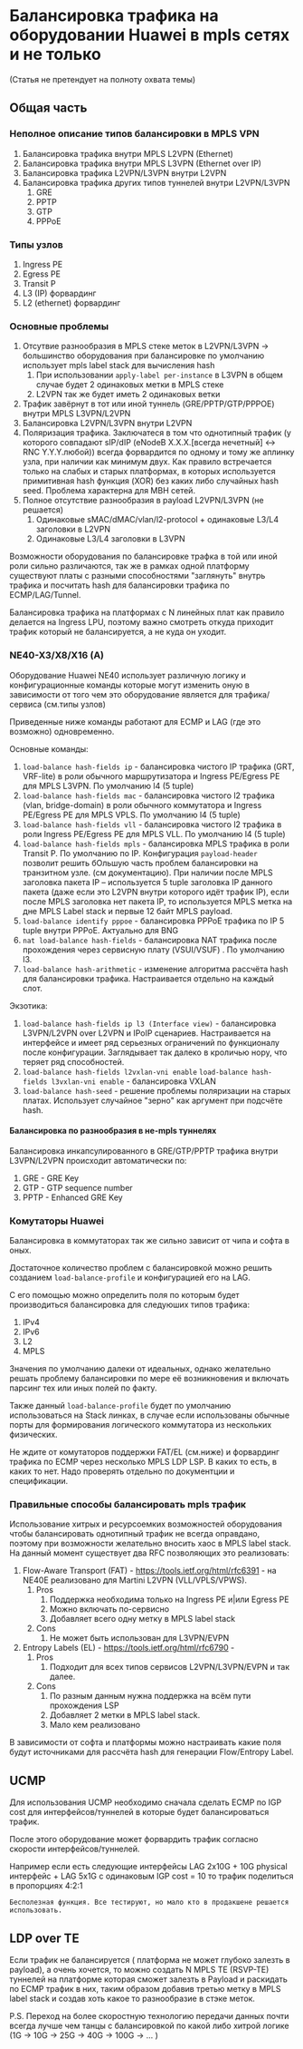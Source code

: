 # Балансировка трафика на оборудовании Huawei в mpls сетях и не только

(Статья не претендует на полноту охвата темы)

## Общая часть
### Неполное описание типов балансировки в MPLS VPN

1. Балансировка трафика внутри MPLS L2VPN (Ethernet)
2. Балансировка трафика внутри MPLS L3VPN (Ethernet over IP)
3. Балансировка трафика L2VPN/L3VPN внутри L2VPN
4. Балансировка трафика других типов туннелей внутри L2VPN/L3VPN
   1. GRE
   2. PPTP
   3. GTP
   4. PPPoE

### Типы узлов

1. Ingress PE
2. Egress PE
3. Transit P
4. L3 (IP) форвардинг
5. L2 (ethernet) форвардинг

### Основные проблемы

1. Отсутвие разнообразия в MPLS стеке меток в L2VPN/L3VPN -> большинство оборудования при балансировке по умолчанию использует mpls label stack для вычисления hash 
   1. При использовании `apply-label per-instance` в L3VPN в общем случае будет 2 одинаковых метки в MPLS стеке
   2. L2VPN так же будет иметь 2 одинаковых ветки
2. Трафик завёрнут в тот или иной туннель (GRE/PPTP/GTP/PPPOE) внутри MPLS L3VPN/L2VPN
3. Балансировка L2VPN/L3VPN внутри L2VPN
4. Поляризация трафика. Заключатеся в том что однотипный трафик (у которого совпадают sIP/dIP (eNodeB X.X.X.[всегда нечетный] <-> RNC Y.Y.Y.любой)) всегда форвардится по одному и тому же аплинку узла, при наличии как минимум двух. Как правило встречается только на слабых и старых платформах, в которых используется примитивная hash функция (XOR) без каких либо случайных hash seed. Проблема характерна для MBH сетей.
5. Полное отсутствие разнообразия в payload L2VPN/L3VPN (не решается)
   1. Одинаковые sMAC/dMAC/vlan/l2-protocol + одинаковые L3/L4 заголовки в L2VPN
   2. Одинаковые L3/L4 заголовки в L3VPN


Возможности оборудования по балансировке трафка в той или иной роли сильно различаются, так же в рамках одной платформу существуют платы с разными способностями "заглянуть" внутрь трафика и посчитать hash для балансировки трафика по ECMP/LAG/Tunnel.

Балансировка трафика на платформах с N линейных плат как правило делается на Ingress LPU, поэтому важно смотреть откуда приходит трафик который не балансируется, а не куда он уходит.

### NE40-X3/X8/X16 (A)

Оборудование Huawei NE40 использует различную логику и конфигурационные команды которые могут изменить оную в зависимости от того чем это оборудование является для трафика/сервиса (см.типы узлов)

Приведенные ниже команды работают для ECMP и LAG (где это возможно) одновременно.

Основные команды:

1. `load-balance hash-fields ip`  - балансировка чистого IP трафика (GRT, VRF-lite) в роли обычного маршрутизатора и Ingress PE/Egress PE для MPLS L3VPN. По умолчанию l4 (5 tuple)
2. `load-balance hash-fields mac` - балансировка чистого l2 трафика (vlan, bridge-domain) в роли обычного коммутатора и Ingress PE/Egress PE для MPLS VPLS. По умолчанию l4 (5 tuple)
3. `load-balance hash-fields vll`  - балансировка чистого l2 трафика в роли Ingress PE/Egress PE для MPLS VLL. По умолчанию l4 (5 tuple)
4. `load-balance hash-fields mpls` - балансировка MPLS трафика в роли Transit P. По умолчанию по IP. Конфигурация `payload-header` позволит решить бОльшую часть проблем балансировки на транзитном узле. (см документацию). При наличии после MPLS заголовка пакета IP – используется 5 tuple заголовка IP данного пакета (даже если это L2VPN внутри которого идёт трафик IP),  если после MPLS заголовка нет пакета IP, то используется MPLS метка на дне MPLS Label stack и первые 12 байт MPLS payload.
5. `load-balance identify pppoe` - балансировка PPPoE трафика по IP 5 tuple внутри PPPoE. Актуально для BNG
6. `nat load-balance hash-fields` - балансировка NAT трафика после прохождения через сервисную плату (VSUI/VSUF) . По умолчанию l3.
7. `load-balance hash-arithmetic` - изменение алгоритма рассчёта hash для балансировки трафика. Настраивается отдельно на каждый слот.


Экзотика: 

1. `load-balance hash-fields ip l3 (Interface view)` - балансировка L3VPN/L2VPN over L2VPN и IPoIP сценариев. Настраивается на интерфейсе и имеет ряд серьезных ограничений по функционалу после конфигурации. Заглядывает так далеко в кроличью нору, что теряет ряд способностей.
2. `load-balance hash-fields l2vxlan-vni enable` `load-balance hash-fields l3vxlan-vni enable` - балансировка VXLAN
3. `load-balance hash-seed` - решение проблемы поляризации на старых платах. Использует случайное "зерно" как аргумент при подсчёте hash.

#### Балансировка по разнообразия в не-mpls туннелях

Балансировка инкапсулированного в GRE/GTP/PPTP трафика внутри L3VPN/L2VPN происходит автоматически по:
1. GRE - GRE Key
2. GTP - GTP sequence number
3. PPTP - Enhanced GRE Key

### Комутаторы Huawei 

Балансировка в коммутаторах так же сильно зависит от чипа и софта в оных.

Достаточное количество проблем с балансировкой можно решить созданием `load-balance-profile` и конфигурацией его на LAG.

С его помощью можно определить поля по которым будет производиться балансировка для следуюших типов трафика:
1. IPv4
2. IPv6
3. L2
4. MPLS



Значения по умолчанию далеки от идеальных, однако желательно решать проблему балансировки по мере её возникновения и включать парсинг тех или иных полей по факту.

Также данный `load-balance-profile` будет по умолчанию использоваться на Stack линках, в случае если использованы обычные порты для формирования логического коммутатора из нескольких физических.

Не ждите от комутаторов поддержки FAT/EL (см.ниже) и форвардинг трафика по ECMP через несколько MPLS LDP LSP. В каких то есть, в каких то нет. Надо проверять отдельно по документции и спецификации.


### Правильные способы балансировать mpls трафик

Использование хитрых и ресурсоемких возможностей оборудования чтобы балансировать однотипный трафик не всегда оправдано, поэтому при возможности желательно вносить хаос в MPLS label stack. На данный момент существует два RFC позволяющих это реализовать:
1. Flow-Aware Transport (FAT) - https://tools.ietf.org/html/rfc6391 - на NE40E реализовано для Martini L2VPN (VLL/VPLS/VPWS).
   1. Pros
      1. Поддержка необходима только на Ingress PE и|или Egress PE
      2. Можно включать по-сервисно
      3. Добавляет всего одну метку в MPLS label stack
   2. Cons
      1. Не может быть использован для L3VPN/EVPN 
2. Entropy Labels (EL) - https://tools.ietf.org/html/rfc6790 - 
   1. Pros
      1. Подходит для всех типов сервисов L2VPN/L3VPN/EVPN и так далее.
   2. Cons
      1. По разным данным нужна поддержка на всём пути прохождения LSP
      2. Добавляет 2 метки в MPLS label stack.
      3. Мало кем реализовано


В зависимости от софта и платформы можно настраивать какие поля будут источниками для рассчёта hash для генерации Flow/Entropy Label.

## UCMP

Для использования UCMP необходимо сначала сделать ECMP по IGP cost для интерфейсов/туннелей в которые будет балансироваться трафик.

После этого оборудование может форвардить трафик согласно скорости интерфейсов/туннелей.

Например если есть следующие интерфейсы LAG 2x10G + 10G physical интерфейс + LAG 5x1G с одинаковым IGP cost = 10 то трафик поделиться в пропорциях 4:2:1 

`Бесполезная функция. Все тестируют, но мало кто в продакшене решается использовать.`

## LDP over TE

Если трафик не балансируется ( платформа не может глубоко залезть в payload), а очень хочется, то можно создать N MPLS TE (RSVP-TE) туннелей на платформе которая сможет залезть в Payload и раскидать по ECMP трафик в них, таким образом добавив третью метку в MPLS label stack и создав хоть какое то разнообразие в стэке меток.  


P.S. Переход на более скоростную технологию передачи данных почти всегда лучше чем танцы с балансировкой по какой либо хитрой логике (1G -> 10G -> 25G -> 40G -> 100G -> ... )